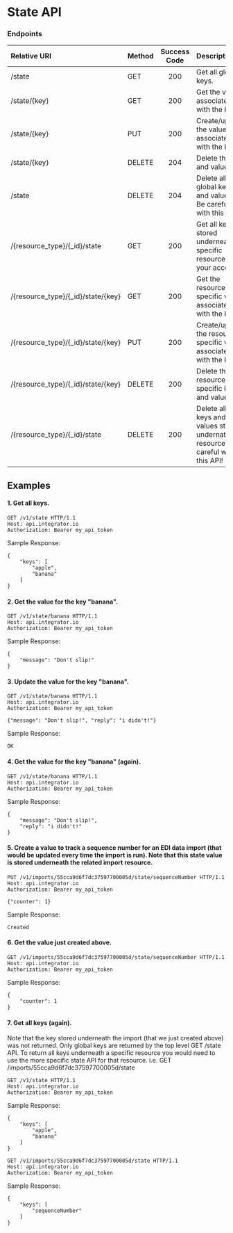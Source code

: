 State API
========

### Endpoints
| Relative URI| Method | Success Code | Description|
|:-------------------|:-------|:------------:|:------------------------------|
|/state|GET|200|Get all global keys.|
|/state/{key}|GET|200|Get the value associated with the key.|
|/state/{key}|PUT|200|Create/update the value associated with the key.|
|/state/{key}|DELETE|204|Delete the key and value.|
|/state|DELETE|204|Delete all global keys and values.  Be careful with this API!|
|/{resource_type}/{_id}/state|GET|200|Get all keys stored underneath a specific resource in your account.|
|/{resource_type}/{_id}/state/{key}|GET|200|Get the resource specific value associated with the key.|
|/{resource_type}/{_id}/state/{key}|PUT|200|Create/update the resource specific value associated with the key.|
|/{resource_type}/{_id}/state/{key}|DELETE|200|Delete the resource specific key and value.|
|/{resource_type}/{_id}/state|DELETE|200|Delete all keys and values stored undernath the resource.  Be careful with this API!|

## Examples

#### 1.  Get all keys.

```
GET /v1/state HTTP/1.1
Host: api.integrator.io
Authorization: Bearer my_api_token
```

Sample Response:

```
{
    "keys": [
        "apple",
        "banana"
    ]
}
```

#### 2.  Get the value for the key "banana".

```
GET /v1/state/banana HTTP/1.1
Host: api.integrator.io
Authorization: Bearer my_api_token
```

Sample Response:

```
{
    "message": "Don't slip!"
}
```

#### 3.  Update the value for the key "banana".

```
GET /v1/state/banana HTTP/1.1
Host: api.integrator.io
Authorization: Bearer my_api_token

{"message": "Don't slip!", "reply": "i didn't!"}
```

Sample Response:

```
OK
```

#### 4.  Get the value for the key "banana" (again).

```
GET /v1/state/banana HTTP/1.1
Host: api.integrator.io
Authorization: Bearer my_api_token
```

Sample Response:

```
{
    "message": "Don't slip!",
    "reply": "i didn't!"
}
```

#### 5.  Create a value to track a sequence number for an EDI data import (that would be updated every time the import is run).  Note that this state value is stored underneath the related import resource.

```
PUT /v1/imports/55cca9d6f7dc37597700005d/state/sequenceNumber HTTP/1.1
Host: api.integrator.io
Authorization: Bearer my_api_token

{"counter": 1}
```

Sample Response:

```
Created
```

#### 6.  Get the value just created above.

```
GET /v1/imports/55cca9d6f7dc37597700005d/state/sequenceNumber HTTP/1.1
Host: api.integrator.io
Authorization: Bearer my_api_token
```

Sample Response:

```
{
    "counter": 1
}
```

#### 7.  Get all keys (again).
Note that the key stored underneath the import (that we just created above) was not returned.  Only global keys are returned by the top level GET /state API.  To return all keys underneath a specific resource you would need to use the more specific state API for that resource.  i.e. GET /imports/55cca9d6f7dc37597700005d/state

```
GET /v1/state HTTP/1.1
Host: api.integrator.io
Authorization: Bearer my_api_token
```

Sample Response:

```
{
    "keys": [
        "apple",
        "banana"
    ]
}
```
```
GET /v1/imports/55cca9d6f7dc37597700005d/state HTTP/1.1
Host: api.integrator.io
Authorization: Bearer my_api_token
```

Sample Response:

```
{
    "keys": [
        "sequenceNumber"
    ]
}
```
